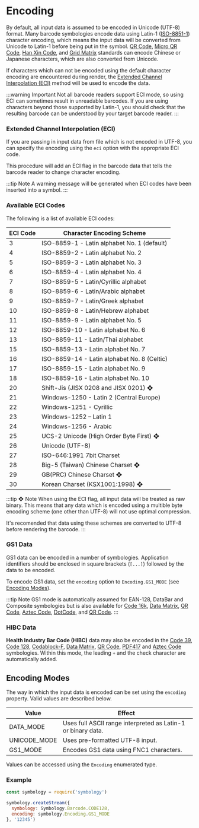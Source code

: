 # Encoding

By default, all input data is assumed to be encoded in Unicode (UTF-8) format. Many barcode symbologies encode data using Latin-1 ([ISO-8851-1](https://en.wikipedia.org/wiki/ISO/IEC_8859-1)) character encoding, which means the input data will be converted from Unicode to Latin-1 before being put in the symbol. [QR Code](../guide/symbologies/two-dimensional.md#qr-code-iso-18004), [Micro QR Code](../guide/symbologies/two-dimensional.md#micro-qr-code-iso-18004), [Han Xin Code](../guide/symbologies/two-dimensional.md#han-xin-code), and [Grid Matrix](../guide/symbologies/two-dimensional.md#grid-matrix) standards can encode Chinese or Japanese characters, which are also converted from Unicode.

If characters which can not be encoded using the default character encoding are encountered during render, the [Extended Channel Interpolation (ECI)](#extended-channel-interpolation-eci) method will be used to encode the data.

:::warning Important
Not all barcode readers support ECI mode, so using ECI can sometimes result in unreadable barcodes. If you are using characters beyond those supported by Latin-1, you should check that the resulting barcode can be understood by your target barcode reader.
:::

### Extended Channel Interpolation (ECI)

If you are passing in input data from file which is not encoded in UTF-8, you can specify the encoding using the `eci` option with the appropriate ECI code.

This procedure will add an ECI flag in the barcode data that tells the barcode reader to change character encoding.

:::tip Note
A warning message will be generated when ECI codes have been inserted into a symbol.
:::

### Available ECI Codes

The following is a list of available ECI codes:

| ECI Code | Character Encoding Scheme                   |
|----------|---------------------------------------------|
| 3        | ISO-8859-1 - Latin alphabet No. 1 (default) |
| 4        | ISO-8859-2 - Latin alphabet No. 2           |
| 5        | ISO-8859-3 - Latin alphabet No. 3           |
| 6        | ISO-8859-4 - Latin alphabet No. 4           |
| 7        | ISO-8859-5 - Latin/Cyrillic alphabet        |
| 8        | ISO-8859-6 - Latin/Arabic alphabet          |
| 9        | ISO-8859-7 - Latin/Greek alphabet           |
| 10       | ISO-8859-8 - Latin/Hebrew alphabet          |
| 11       | ISO-8859-9 - Latin alphabet No. 5           |
| 12       | ISO-8859-10 - Latin alphabet No. 6          |
| 13       | ISO-8859-11 - Latin/Thai alphabet           |
| 15       | ISO-8859-13 - Latin alphabet No. 7          |
| 16       | ISO-8859-14 - Latin alphabet No. 8 (Celtic) |
| 17       | ISO-8859-15 - Latin alphabet No. 9          |
| 18       | ISO-8859-16 - Latin alphabet No. 10         |
| 20       | Shift-Jis (JISX 0208 and JISX 0201) ❖       |
| 21       | Windows-1250 - Latin 2 (Central Europe)     |
| 22       | Windows-1251 - Cyrillic                     |
| 23       | Windows-1252 – Latin 1                      |
| 24       | Windows-1256 - Arabic                       |
| 25       | UCS-2 Unicode (High Order Byte First) ❖     |
| 26       | Unicode (UTF-8)                             |
| 27       | ISO-646:1991 7bit Charset                   |
| 28       | Big-5 (Taiwan) Chinese Charset ❖            |
| 29       | GB(PRC) Chinese Charset ❖                   |
| 30       | Korean Charset (KSX1001:1998) ❖             |

:::tip ❖ Note 
When using the ECI flag, all input data will be treated as raw binary. This means that any data which is encoded using a multible byte encoding scheme (one other than UTF-8) will not use optimal compression.

It's recomended that data using these schemes are converted to UTF-8 before rendering the barcode.
:::

### GS1 Data

GS1 data can be encoded in a number of symbologies. Application identifiers should be enclosed in square brackets (`[...]`) followed by the data to be encoded.

To encode GS1 data, set the `encoding` option to `Encoding.GS1_MODE` (see [Encoding Modes](#encoding-modes)).

:::tip Note
GS1 mode is automatically assumed for EAN-128, DataBar and Composite symbologies but is also available for [Code 16k](../guide/symbologies/stacked.md#code-16k-en-12323), [Data Matrix](../guide/symbologies/two-dimensional.md#data-matrix-ecc200-iso-16022), [QR Code](../guide/symbologies/two-dimensional.md#qr-code-iso-18004), [Aztec Code](../guide/symbologies/two-dimensional.md#aztec-code-iso-24778), [DotCode](../guide/symbologies/two-dimensional.md#dotcode), and [QR Code](../guide/symbologies/two-dimensional.md#qr-code-iso-18004).
:::

### HIBC Data

**Health Industry Bar Code (HIBC)** data may also be encoded in the [Code 39](../guide/symbologies/one-dimensional.md#code-39), [Code 128](../guide/symbologies/one-dimensional.md#code-128), [Codablock-F](../guide/symbologies/stacked.md#codablock-f), [Data Matrix](../guide/symbologies/two-dimensional.md#data-matrix-ecc200-iso-16022), [QR Code](../guide/symbologies/two-dimensional.md#qr-code-iso-18004), [PDF417](../guide/symbologies/stacked.md#pdf417-iso-15438) and [Aztec Code](../guide/symbologies/two-dimensional.md#aztec-code-iso-24778) symbologies. Within this mode, the leading `+` and the check character are automatically added.

## Encoding Modes

The way in which the input data is encoded can be set using the `encoding` property. Valid values are described below.

| Value        | Effect                                                       |
|--------------|--------------------------------------------------------------|
| DATA_MODE    | Uses full ASCII range interpreted as Latin-1 or binary data. |
| UNICODE_MODE | Uses pre-formatted UTF-8 input.                              |
| GS1_MODE     | Encodes GS1 data using FNC1 characters.                      |

Values can be accessed using the `Encoding` enumerated type. 

### Example

```js
const symbology = require('symbology')

symbology.createStream({
  symbology: Symbology.Barcode.CODE128,
  encoding: symbology.Encoding.GS1_MODE
}, '12345')
```

